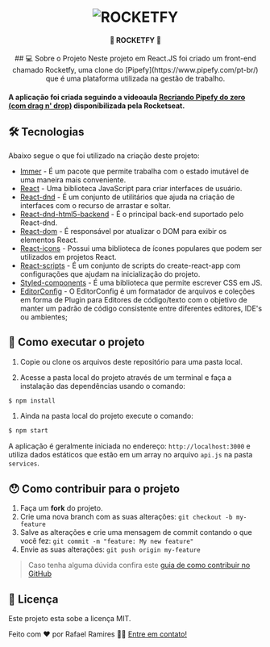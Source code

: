 <h1 align="center">
    <img alt="ROCKETFY" title="#ROCKETFY" src="./assets/banner.png" />
</h1>

<h4 align="center"> 
	🚧 ROCKETFY 🚧
</h4>

<p align="center">
## 💻 Sobre o Projeto
Neste projeto em React.JS foi criado um front-end chamado Rocketfy, uma clone do [Pipefy](https://www.pipefy.com/pt-br/) que é uma plataforma utilizada na gestão de trabalho.

#### A aplicação foi criada seguindo a videoaula [Recriando Pipefy do zero (com drag n' drop)](https://www.youtube.com/watch?v=awRtgpRsdTQ) disponíbilizada pela Rocketseat.

## 🛠 Tecnologias
Abaixo segue o que foi utilizado na criação deste projeto:

- [Immer](https://immerjs.github.io/immer/docs/introduction) - É um pacote que permite trabalha com o estado imutável de uma maneira mais conveniente.
- [React](https://github.com/facebook/react) - Uma biblioteca JavaScript para criar interfaces de usuário.
- [React-dnd](https://react-dnd.github.io/react-dnd/about) - É um conjunto de utilitários que ajuda na criação de interfaces com o recurso de arrastar e soltar.
- [React-dnd-html5-backend](https://react-dnd.github.io/react-dnd/docs/backends/html5) - É o principal back-end suportado pelo React-dnd.
- [React-dom](https://github.com/facebook/react/tree/master/packages/react-dom) - É responsável por atualizar o DOM para exibir os elementos React.
- [React-icons](https://github.com/react-icons/react-icons) - Possui uma biblioteca de ícones populares que podem ser utilizados em projetos React.
- [React-scripts](https://create-react-app.dev/docs/available-scripts/) - É um conjunto de scripts do create-react-app com configurações que ajudam na inicialização do projeto.
- [Styled-components](https://github.com/socketio/socket.io-client) - É uma biblioteca que permite escrever CSS em JS.
- [EditorConfig](https://editorconfig.org/) - O EditorConfig é um formatador de arquivos e coleções em forma de Plugin para Editores de código/texto com o objetivo de manter um padrão de código consistente entre diferentes editores, IDE's ou ambientes;
</p>


## 🚀 Como executar o projeto

1. Copie ou clone os arquivos deste repositório para uma pasta local.

2. Acesse a pasta local do projeto através de um terminal e faça a instalação das dependências usando o comando:
```sh
$ npm install
```

1. Ainda na pasta local do projeto execute o comando:
```sh
$ npm start
```

A aplicação é geralmente iniciada no endereço: `http://localhost:3000` e utiliza dados estáticos que estão em um array no arquivo `api.js` na pasta `services`.


## 😯 Como contribuir para o projeto

1. Faça um **fork** do projeto.
2. Crie uma nova branch com as suas alterações: `git checkout -b my-feature`
3. Salve as alterações e crie uma mensagem de commit contando o que você fez: `git commit -m "feature: My new feature"`
4. Envie as suas alterações: `git push origin my-feature`
> Caso tenha alguma dúvida confira este [guia de como contribuir no GitHub](https://github.com/firstcontributions/first-contributions)


## 📝 Licença

Este projeto esta sobe a licença MIT.

Feito com ❤️ por Rafael Ramires 👋🏽 [Entre em contato!](https://www.linkedin.com/in/rafael-ramires-791aa378/)
